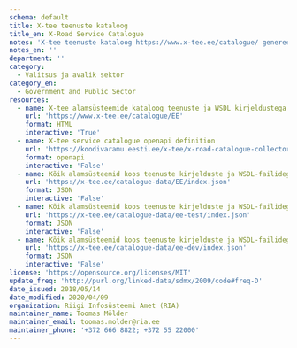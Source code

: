 ```yaml
---
schema: default
title: X-tee teenuste kataloog
title_en: X-Road Service Catalogue
notes: 'X-tee teenuste kataloog https://www.x-tee.ee/catalogue/ genereeritakse RIA teenuste monitooringu serveri poolt päringute listMethods (SOAP ja REST) ning getWsdl (SOAP) ja getOpenAPI (REST) vastuste põhjal kõikidest X-tee alamsüsteemidest. NB! 2020/03/23 seisuga on X-tee kataloog ajutine ja mittetäiuslik / poolik lahendus. RIA-l on projekti "X-tee teenusega liitumise ja liikmelisuse haldamise lihtsustamine" koosseisus loomisel keskkond, mille arenduse käigus on soov seda kataloogi täiendada funktsionaalsustega. Samuti on töös RIHA tuleviku kontseptsiooni visiooni uuendamine ja seal saab muuhulgas selgeks antud kataloogi võimalik paiknemine ja seos RIHA-ga.'
notes_en: ''
department: ''
category:
  - Valitsus ja avalik sektor
category_en:
  - Government and Public Sector
resources:
  - name: X-tee alamsüsteemide kataloog teenuste ja WSDL kirjeldustega
    url: 'https://www.x-tee.ee/catalogue/EE'
    format: HTML
    interactive: 'True'
  - name: X-tee service catalogue openapi definition
    url: 'https://koodivaramu.eesti.ee/x-tee/x-road-catalogue-collector/-/blob/develop/openapi-definition.yaml'
    format: openapi
    interactive: 'False'
  - name: Kõik alamsüsteemid koos teenuste kirjelduste ja WSDL-failidega, X-tee toodangukeskkond (EE)
    url: 'https://x-tee.ee/catalogue-data/EE/index.json'
    format: JSON
    interactive: 'False'
  - name: Kõik alamsüsteemid koos teenuste kirjelduste ja WSDL-failidega, X-tee testkeskkond (ee-test)
    url: 'https://x-tee.ee/catalogue-data/ee-test/index.json'
    format: JSON
    interactive: 'False'
  - name: Kõik alamsüsteemid koos teenuste kirjelduste ja WSDL-failidega, X-tee arenduskeskkond (ee-dev)
    url: 'https://x-tee.ee/catalogue-data/ee-dev/index.json'
    format: JSON
    interactive: 'False'
license: 'https://opensource.org/licenses/MIT'
update_freq: 'http://purl.org/linked-data/sdmx/2009/code#freq-D'
date_issued: 2018/05/14
date_modified: 2020/04/09
organization: Riigi Infosüsteemi Amet (RIA)
maintainer_name: Toomas Mölder
maintainer_email: toomas.molder@ria.ee
maintainer_phone: '+372 666 8822; +372 55 22000'
---
```

